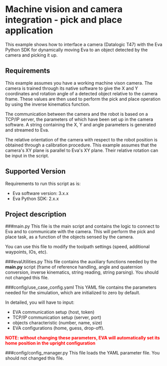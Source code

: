 # Machine vision and camera integration - pick and place application

This example shows how to interface a camera (Datalogic T47) with the Eva Python SDK for dynamically moving Eva to an object detected by the camera and picking it up.

## Requirements

This example assumes you have a working machine vison camera. The camera is trained through its native software to give the X and Y coordinates and rotation angle of a detected object relative to the camera frame. 
These values are then used to perform the pick and place operation by using the inverse kinematics function.

The communication between the camera and the robot is based on a TCP/IP server, the parameters of which have been set up in the camera software. 
A string containing the X, Y and angle parameters is generated and streamed to Eva.

The relative orientation of the camera with respect to the robot position is obtained through a calibration procedure. 
This example assumes that the camera's XY plane is parallel to Eva's XY plane. Their relative rotation can be input in the script.

## Supported Version

Requirements to run this script as is:

- Eva software version: 3.x.x
- Eva Python SDK: 2.x.x

## Project description

###main.py
This file is the main script and contains the logic to connect to Eva and to communicate with the camera. This will perform the pick and place task, as a function of the objects sensed by the camera. 

You can use this file to modify the toolpath settings (speed, additional waypoints, IOs, etc).

###evaUtilities.py
This file contains the auxiliary functions needed by the **main.py** script (frame of reference handling, angle and quaternion conversion, inverse kinematics, string reading, string parsing). You should not changed this file.

###config/use_case_config.yaml
This YAML file contains the parameters needed for the simulation, which are initialized to zero by default. 

In detailed, you will have to input:
- EVA communication setup (host, token)
- TCP/IP communication setup (server, port)
- objects characteristic (number, name, size) 
- EVA configurations (home, guess, drop-off). 

**<span style="color:red"> NOTE: without changing these parameters, EVA will automatically set its home position in the upright configuration </span>**


###config/config_manager.py
This file loads the YAML parameter file. You should not changed this file.